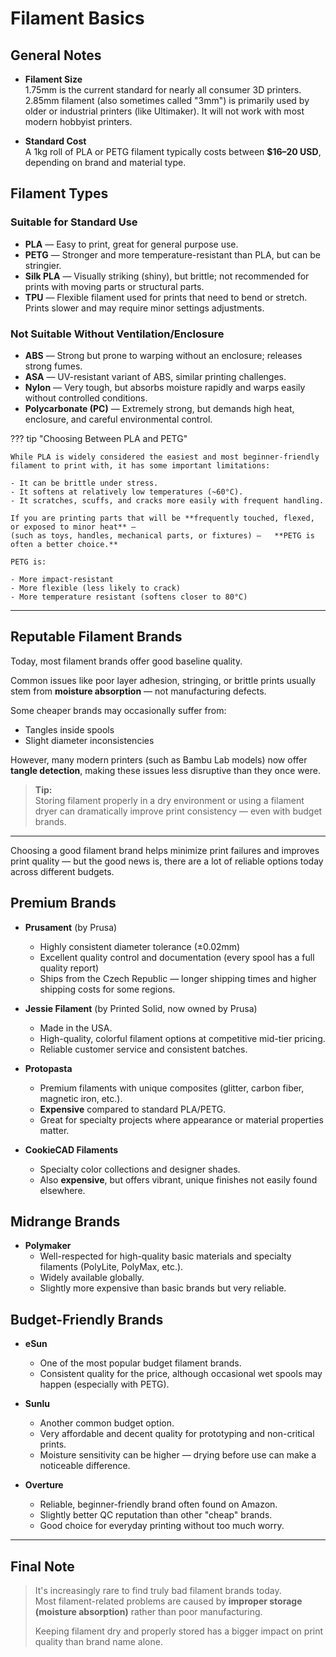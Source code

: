 # Filament Basics

## General Notes

- **Filament Size**  
  1.75mm is the current standard for nearly all consumer 3D printers.  
  2.85mm filament (also sometimes called "3mm") is primarily used by older or industrial printers (like Ultimaker). It will not work with most modern hobbyist printers.

- **Standard Cost**  
  A 1kg roll of PLA or PETG filament typically costs between **$16–20 USD**, depending on brand and material type.

## Filament Types

### Suitable for Standard Use
- **PLA** — Easy to print, great for general purpose use.
- **PETG** — Stronger and more temperature-resistant than PLA, but can be stringier.
- **Silk PLA** — Visually striking (shiny), but brittle; not recommended for prints with moving parts or structural parts.
- **TPU** — Flexible filament used for prints that need to bend or stretch. Prints slower and may require minor settings adjustments.

### Not Suitable Without Ventilation/Enclosure
- **ABS** — Strong but prone to warping without an enclosure; releases strong fumes.
- **ASA** — UV-resistant variant of ABS, similar printing challenges.
- **Nylon** — Very tough, but absorbs moisture rapidly and warps easily without controlled conditions.
- **Polycarbonate (PC)** — Extremely strong, but demands high heat, enclosure, and careful environmental control.

??? tip "Choosing Between PLA and PETG"

    While PLA is widely considered the easiest and most beginner-friendly filament to print with, it has some important limitations:

    - It can be brittle under stress.
    - It softens at relatively low temperatures (~60°C).
    - It scratches, scuffs, and cracks more easily with frequent handling.

    If you are printing parts that will be **frequently touched, flexed, or exposed to minor heat** —  
    (such as toys, handles, mechanical parts, or fixtures) —   **PETG is often a better choice.**

    PETG is:

    - More impact-resistant
    - More flexible (less likely to crack)
    - More temperature resistant (softens closer to 80°C)


---


## Reputable Filament Brands

Today, most filament brands offer good baseline quality.  

Common issues like poor layer adhesion, stringing, or brittle prints usually stem from **moisture absorption** — not manufacturing defects.

Some cheaper brands may occasionally suffer from:
- Tangles inside spools
- Slight diameter inconsistencies

However, many modern printers (such as Bambu Lab models) now offer **tangle detection**, making these issues less disruptive than they once were.

> **Tip:**  
> Storing filament properly in a dry environment or using a filament dryer can dramatically improve print consistency — even with budget brands.

---

Choosing a good filament brand helps minimize print failures and improves print quality — but the good news is, there are a lot of reliable options today across different budgets.

## Premium Brands

- **Prusament** (by Prusa)  
    - Highly consistent diameter tolerance (±0.02mm)  
    - Excellent quality control and documentation (every spool has a full quality report)  
    - Ships from the Czech Republic — longer shipping times and higher shipping costs for some regions.

- **Jessie Filament** (by Printed Solid, now owned by Prusa)  
    - Made in the USA.  
    - High-quality, colorful filament options at competitive mid-tier pricing.  
    - Reliable customer service and consistent batches.

- **Protopasta**  
    - Premium filaments with unique composites (glitter, carbon fiber, magnetic iron, etc.).  
    - **Expensive** compared to standard PLA/PETG.  
    - Great for specialty projects where appearance or material properties matter.

- **CookieCAD Filaments**  
    - Specialty color collections and designer shades.  
    - Also **expensive**, but offers vibrant, unique finishes not easily found elsewhere.

## Midrange Brands

- **Polymaker**  
    - Well-respected for high-quality basic materials and specialty filaments (PolyLite, PolyMax, etc.).  
    - Widely available globally.  
    - Slightly more expensive than basic brands but very reliable.

## Budget-Friendly Brands

- **eSun**  
    - One of the most popular budget filament brands.  
    - Consistent quality for the price, although occasional wet spools may happen (especially with PETG).

- **Sunlu**  
    - Another common budget option.  
    - Very affordable and decent quality for prototyping and non-critical prints.  
    - Moisture sensitivity can be higher — drying before use can make a noticeable difference.

- **Overture**  
    - Reliable, beginner-friendly brand often found on Amazon.  
    - Slightly better QC reputation than other "cheap" brands.  
    - Good choice for everyday printing without too much worry.

---

## Final Note

> It's increasingly rare to find truly bad filament brands today.  
> Most filament-related problems are caused by **improper storage (moisture absorption)** rather than poor manufacturing.  
>  
> Keeping filament dry and properly stored has a bigger impact on print quality than brand name alone.
